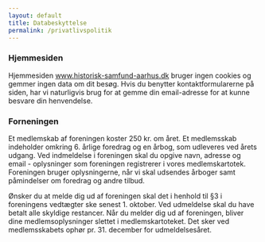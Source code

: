 ```yaml
---
layout: default
title: Databeskyttelse
permalink: /privatlivspolitik
---
```


### Hjemmesiden
Hjemmesiden www.historisk-samfund-aarhus.dk bruger ingen cookies og gemmer ingen data om dit besøg. Hvis du benytter kontaktformularerne på siden, har vi naturligvis brug for at gemme din email-adresse for at kunne besvare din henvendelse.

### Forneningen
Et medlemskab af foreningen koster 250 kr. om året. Et medlemsskab indeholder omkring 6. årlige foredrag og en årbog, som udleveres ved årets udgang. 
Ved indmeldelse i foreningen skal du opgive navn, adresse og email - oplysninger som foreningen registrerer i vores medlemskartotek. Foreningen bruger oplysningerne, når vi skal udsendes årboger samt påmindelser om foredrag og andre tilbud. 

Ønsker du at melde dig ud af foreningen skal det i henhold til §3 i foreningens vedtægter ske senest 1. oktober. Ved udmeldelse skal du have betalt alle skyldige restancer. Når du melder dig ud af foreningen, bliver dine medlemsoplysninger slettet i medlemskartoteket. Det sker ved medlemsskabets ophør pr. 31. december for udmeldelsesåret.  
